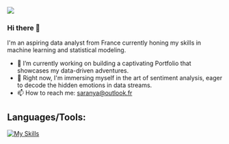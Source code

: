 ![](https://komarev.com/ghpvc/?username=SaranyaSelvaradjou)

### Hi there 👋

I'm an aspiring data analyst from France currently honing my skills in machine learning and statistical modeling.
<!--
**SaranyaSelvaradjou/SaranyaSelvaradjou** is a ✨ _special_ ✨ repository because its `README.md` (this file) appears on your GitHub profile.

Here are some ideas to get you started:

- 🔭 I’m currently working on building a captivating Portfolio that showcases my data-driven adventures.
- 🌱 I’m currently learning ...
- 👯 I’m looking to collaborate on ...
- 🤔 I’m looking for help with ...
- 💬 Ask me about ...
- 📫 How to reach me: saranya@outlook.fr
- 😄 Pronouns: ...
- ⚡ Fun fact: ...
-->


- 🔭 I’m currently working on building a captivating Portfolio that showcases my data-driven adventures.
- 🌱  Right now, I'm immersing myself in the art of sentiment analysis, eager to decode the hidden emotions in data streams.
- 📫 How to reach me: saranya@outlook.fr


## Languages/Tools:
[![My Skills](https://skillicons.dev/icons?i=discord,sklearn,anaconda,ai,flask,r,matlab,mysql,py&theme=light)](https://skillicons.dev)
                                                          
                                                                
                                                                
                                                                
                                                                
                                                                
                                                                
                                                                
                                                                
                                                                
                                                                
                                                        
